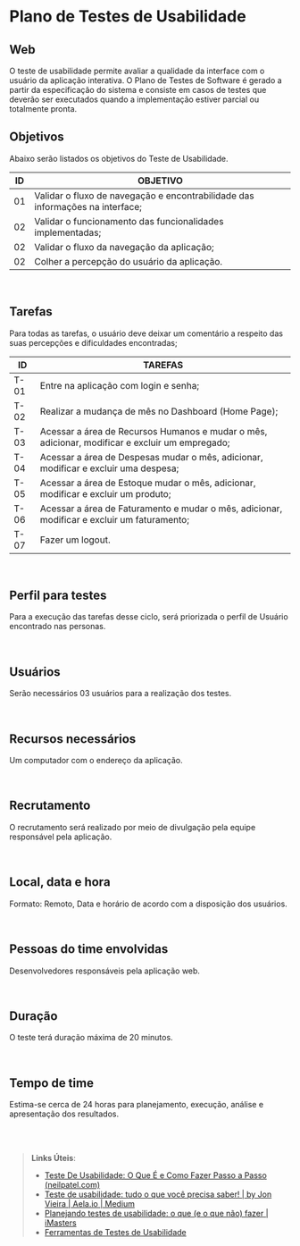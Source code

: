 # Plano de Testes de Usabilidade

## Web

O teste de usabilidade permite avaliar a qualidade da interface com o usuário da aplicação interativa. O Plano de Testes de Software é gerado a partir da especificação do sistema e consiste em casos de testes que deverão ser executados quando a implementação estiver parcial ou totalmente pronta.
<br>
## Objetivos
Abaixo serão listados os objetivos do Teste de Usabilidade.

|ID| OBJETIVO                                            |
|--|-------------------------------------------------------|
|01| Validar o fluxo de navegação e encontrabilidade das informações na interface; |
|02| Validar o funcionamento das funcionalidades implementadas; |
|02| Validar o fluxo da navegação da aplicação; |
|02| Colher a percepção do usuário da aplicação. |

<br>

## Tarefas
Para todas as tarefas, o usuário deve deixar um comentário a respeito das suas percepções e dificuldades encontradas;

|ID| TAREFAS                                            |
|--|-------------------------------------------------------|
|T-01| Entre na aplicação com login e senha; |
|T-02| Realizar a mudança de mês no Dashboard (Home Page); |
|T-03| Acessar a área de Recursos Humanos e mudar o mês, adicionar, modificar e excluir um empregado; |
|T-04| Acessar a área de Despesas mudar o mês, adicionar, modificar e excluir uma despesa; |
|T-05| Acessar a área de Estoque mudar o mês, adicionar, modificar e excluir um produto;  |
|T-06| Acessar a área de Faturamento e mudar o mês, adicionar, modificar e excluir um faturamento; |
|T-07| Fazer um logout. |

<br>

## Perfil para testes
Para a execução das tarefas desse ciclo, será priorizada o perfil de Usuário encontrado nas personas.

<br>

## Usuários
Serão necessários 03 usuários para a realização dos testes.

<br>

## Recursos necessários
Um computador com o endereço da aplicação.

<br>

## Recrutamento
O recrutamento será realizado por meio de divulgação pela equipe responsável pela aplicação.

<br>

## Local, data e hora
Formato: Remoto, Data e horário de acordo com a disposição dos usuários.

<br>

## Pessoas do time envolvidas
Desenvolvedores responsáveis pela aplicação web.

<br>

## Duração
O teste terá duração máxima de 20 minutos.

<br>

## Tempo de time
Estima-se cerca de 24 horas para planejamento, execução, análise e apresentação dos resultados.

<br>
<br>

> **Links Úteis**:
> - [Teste De Usabilidade: O Que É e Como Fazer Passo a Passo (neilpatel.com)](https://neilpatel.com/br/blog/teste-de-usabilidade/)
> - [Teste de usabilidade: tudo o que você precisa saber! | by Jon Vieira | Aela.io | Medium](https://medium.com/aela/teste-de-usabilidade-o-que-voc%C3%AA-precisa-saber-39a36343d9a6/)
> - [Planejando testes de usabilidade: o que (e o que não) fazer | iMasters](https://imasters.com.br/design-ux/planejando-testes-de-usabilidade-o-que-e-o-que-nao-fazer/)
> - [Ferramentas de Testes de Usabilidade](https://www.usability.gov/how-to-and-tools/resources/templates.html)
